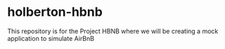 # holberton-hbnb
This repository is for the Project HBNB where we will be creating a mock application to simulate AirBnB
